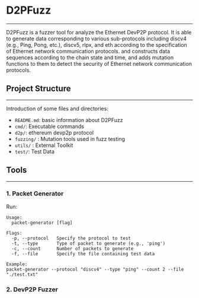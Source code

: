 # D2PFuzz

---

D2PFuzz is a fuzzer tool for analyze the Ethernet DevP2P protocol. It is able to generate data corresponding to various sub-protocols including discv4 (e.g., Ping, Pong, etc.), discv5, rlpx, and eth according to the specification of Ethernet network communication protocols. and constructs data sequences according to the chain state and time, and adds mutation functions to them to detect the security of Ethernet network communication protocols.

## Project Structure

---

Introduction of some files and directories:

- `README.md`: basic information about D2PFuzz
- `cmd/`: Executable commands
- `d2p/`: ethereum devp2p protocol
- `fuzzing/` : Mutation tools used in fuzz testing
- `utils/` : External Toolkit
- `test/`: Test Data

## Tools

---

### 1. Packet Generator

Run:

```
Usage:
  packet-generator [flag]

Flags:
  -p, --protocol   Specify the protocol to test
  -t, --type       Type of packet to generate (e.g., 'ping')
  -c, --count      Number of packets to generate
  -f, --file       Specify the file containing test data
  
Example:
packet-generator --protocol "discv4" --type "ping" --count 2 --file "./test.txt"
```

### 2. DevP2P Fuzzer